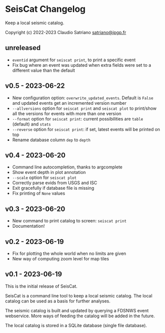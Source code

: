 # SeisCat Changelog

Keep a local seismic catalog.

Copyright (c) 2022-2023 Claudio Satriano <satriano@ipgp.fr>

## unreleased

- `eventid` argument for `seiscat print`, to print a specific event
- Fix bug where an event was updated when extra fields were set to a different
  value than the default

## v0.5 - 2023-06-22

- New configuration option: `overwrite_updated_events`. Default is `False`
  and updated events get an incremented version number
- `--allversions` option for `seiscat print` and `seiscat plot` to print/show
  all the versions for events with more than one version
- `--format` option for `seiscat print`: current possibilities are `table`
  (default) and `stats`
- `--reverse` option for `seiscat print`: if set, latest events will be printed
  on top
- Rename database column `dep` to `depth`

## v0.4 - 2023-06-20

- Command line autocompletion, thanks to argcomplete
- Show event depth in plot annotation
- `--scale` option for `seiscat plot`
- Correctly parse evids from USGS and ISC
- Exit gracefully if database file is missing
- Fix printing of `None` values

## v0.3 - 2023-06-20

- New command to print catalog to screen: `seiscat print`
- Documentation!

## v0.2 - 2023-06-19

- Fix for plotting the whole world when no limits are given
- New way of computing zoom level for map tiles

## v0.1 - 2023-06-19

This is the initial release of SeisCat.

SeisCat is a command line tool to keep a local seismic catalog.
The local catalog can be used as a basis for further analyses.

The seismic catalog is built and updated by querying a FDSNWS event webservice.
More ways of feeding the catalog will be added in the future.

The local catalog is stored in a SQLite database (single file database).
